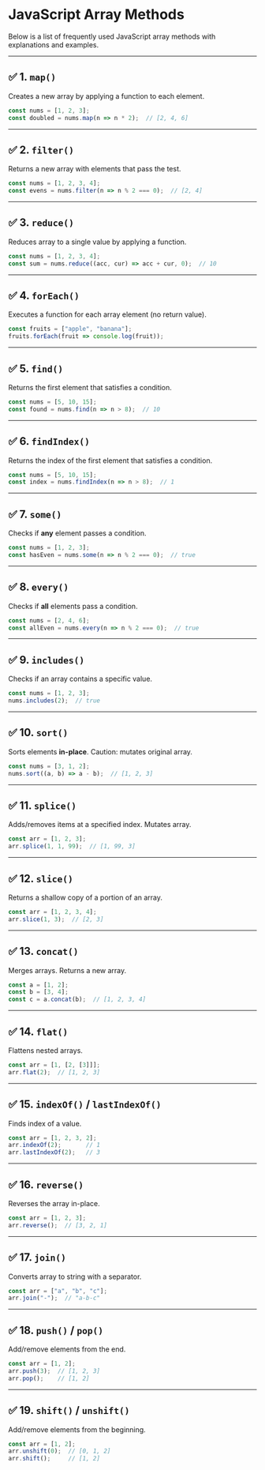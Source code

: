 
# JavaScript Array Methods

Below is a list of frequently used JavaScript array methods with explanations and examples.

---

## ✅ 1. `map()`
Creates a new array by applying a function to each element.

```js
const nums = [1, 2, 3];
const doubled = nums.map(n => n * 2);  // [2, 4, 6]
```

---

## ✅ 2. `filter()`
Returns a new array with elements that pass the test.

```js
const nums = [1, 2, 3, 4];
const evens = nums.filter(n => n % 2 === 0);  // [2, 4]
```

---

## ✅ 3. `reduce()`
Reduces array to a single value by applying a function.

```js
const nums = [1, 2, 3, 4];
const sum = nums.reduce((acc, cur) => acc + cur, 0);  // 10
```

---

## ✅ 4. `forEach()`
Executes a function for each array element (no return value).

```js
const fruits = ["apple", "banana"];
fruits.forEach(fruit => console.log(fruit));
```

---

## ✅ 5. `find()`
Returns the first element that satisfies a condition.

```js
const nums = [5, 10, 15];
const found = nums.find(n => n > 8);  // 10
```

---

## ✅ 6. `findIndex()`
Returns the index of the first element that satisfies a condition.

```js
const nums = [5, 10, 15];
const index = nums.findIndex(n => n > 8);  // 1
```

---

## ✅ 7. `some()`
Checks if **any** element passes a condition.

```js
const nums = [1, 2, 3];
const hasEven = nums.some(n => n % 2 === 0);  // true
```

---

## ✅ 8. `every()`
Checks if **all** elements pass a condition.

```js
const nums = [2, 4, 6];
const allEven = nums.every(n => n % 2 === 0);  // true
```

---

## ✅ 9. `includes()`
Checks if an array contains a specific value.

```js
const nums = [1, 2, 3];
nums.includes(2);  // true
```

---

## ✅ 10. `sort()`
Sorts elements **in-place**. Caution: mutates original array.

```js
const nums = [3, 1, 2];
nums.sort((a, b) => a - b);  // [1, 2, 3]
```

---

## ✅ 11. `splice()`
Adds/removes items at a specified index. Mutates array.

```js
const arr = [1, 2, 3];
arr.splice(1, 1, 99);  // [1, 99, 3]
```

---

## ✅ 12. `slice()`
Returns a shallow copy of a portion of an array.

```js
const arr = [1, 2, 3, 4];
arr.slice(1, 3);  // [2, 3]
```

---

## ✅ 13. `concat()`
Merges arrays. Returns a new array.

```js
const a = [1, 2];
const b = [3, 4];
const c = a.concat(b);  // [1, 2, 3, 4]
```

---

## ✅ 14. `flat()`
Flattens nested arrays.

```js
const arr = [1, [2, [3]]];
arr.flat(2);  // [1, 2, 3]
```

---

## ✅ 15. `indexOf()` / `lastIndexOf()`
Finds index of a value.

```js
const arr = [1, 2, 3, 2];
arr.indexOf(2);       // 1
arr.lastIndexOf(2);   // 3
```

---

## ✅ 16. `reverse()`
Reverses the array in-place.

```js
const arr = [1, 2, 3];
arr.reverse();  // [3, 2, 1]
```

---

## ✅ 17. `join()`
Converts array to string with a separator.

```js
const arr = ["a", "b", "c"];
arr.join("-");  // "a-b-c"
```

---

## ✅ 18. `push()` / `pop()`
Add/remove elements from the end.

```js
const arr = [1, 2];
arr.push(3);  // [1, 2, 3]
arr.pop();    // [1, 2]
```

---

## ✅ 19. `shift()` / `unshift()`
Add/remove elements from the beginning.

```js
const arr = [1, 2];
arr.unshift(0);  // [0, 1, 2]
arr.shift();     // [1, 2]
```
